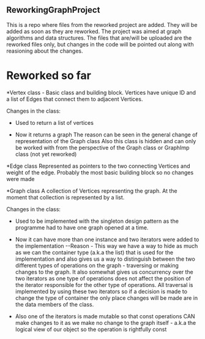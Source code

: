 ## ReworkingGraphProject

This is a repo where files from the reworked project are added. They will be added as soon as they are reworked.
The project was aimed at graph algorithms and data structures. The files that are/will be uploaded are the reworked files only,
but changes in the code will be pointed out along with reasioning about the changes.

# Reworked so far

*Vertex class - 
Basic class and building block. Vertices have unique ID and a list of Edges that connect them to adjacent Vertices.

Changes in the class:
- Used to return a list of vertices
+ Now it returns a graph
The reason can be seen in the general change of representation of the Graph class
Also this class is hidden and can only be worked with from the perspective of the Graph class or GraphImp class (not yet reworked)

*Edge class
Represented as pointers to the two connecting Vertices and weight of the edge.
Probably the most basic building block so no changes were made

*Graph class
A collection of Vertices representing the graph. At the moment that collection is represented by a list.

Changes in the class:
- Used to be implemented with the singleton design pattern as the programme had to have one graph opened at a time.
+ Now it can have more than one instance and two iterators were added to the implementation
--Reason - This way we have a way to hide as much as we can the container type (a.k.a the list) that is used
for the implementation and also gives us a way to distinguish between the two different types of operations on the 
graph - traversing or making changes to the graph. It also somewhat gives us concurrency over the two iterators as
one type of operations does not affect the position of the iterator responsible for the other type of operations.
All traversal is implemented by using these two iterators so if a decision is made to change the type of container
the only place changes will be made are in the data members of the class.

+ Also one of the iterators is made mutable so that const operations CAN make changes to it as we make no change to the
graph itself - a.k.a the logical view of our object so the operation is rightfully const
